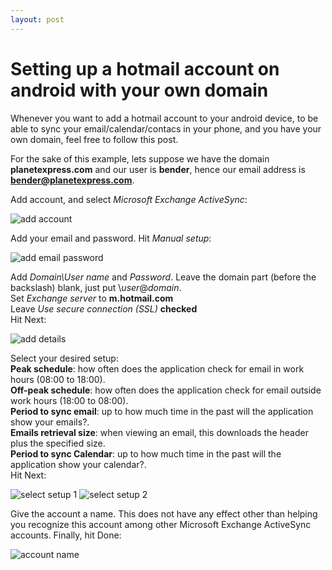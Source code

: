 ```yaml
---
layout: post
---
```


# Setting up a hotmail account on android with your own domain

Whenever you want to add a hotmail account to your android device, to be able to sync your email/calendar/contacs in your phone, and you have your own domain, feel free to follow this post.

For the sake of this example, lets suppose we have the domain **planetexpress.com** and our user is **bender**, hence our email address is **bender@planetexpress.com**.

Add account, and select _Microsoft Exchange ActiveSync_:

![add account](/images/2013-03-12-1.png)

Add your email and password. Hit _Manual setup_:

![add email password](/images/2013-03-12-2.png)

Add _Domain\User name_ and _Password_. Leave the domain part (before the backslash) blank, just put \\_user_@_domain_.  
Set _Exchange server_ to **m.hotmail.com**  
Leave _Use secure connection (SSL)_ **checked**  
Hit Next:

![add details](/images/2013-03-12-3.png)

Select your desired setup:  
**Peak schedule**: how often does the application check for email in work hours (08:00 to 18:00).  
**Off-peak schedule**: how often does the application check for email outside work hours (18:00 to 08:00).  
**Period to sync email**: up to how much time in the past will the application show your emails?.  
**Emails retrieval size**: when viewing an email, this downloads the header plus the specified size.  
**Period to sync Calendar**: up to how much time in the past will the application show your calendar?.  
Hit Next:

![select setup 1](/images/2013-03-12-4.png)
![select setup 2](/images/2013-03-12-5.png)

Give the account a name. This does not have any effect other than helping you recognize this account among other Microsoft Exchange ActiveSync accounts.
Finally, hit Done:

![account name](/images/2013-03-12-6.png)

